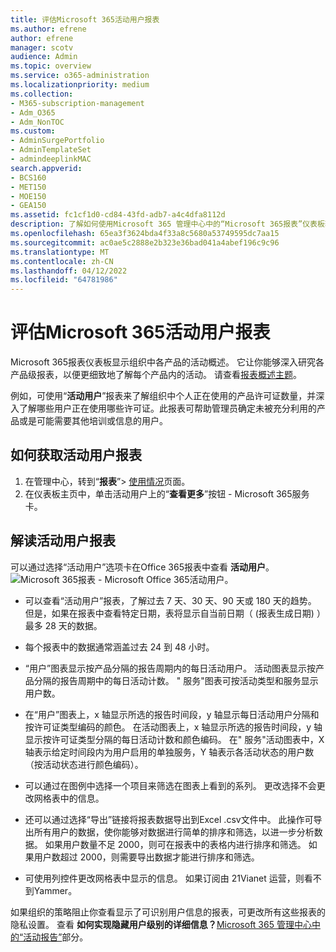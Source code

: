 ```yaml
---
title: 评估Microsoft 365活动用户报表
ms.author: efrene
author: efrene
manager: scotv
audience: Admin
ms.topic: overview
ms.service: o365-administration
ms.localizationpriority: medium
ms.collection:
- M365-subscription-management
- Adm_O365
- Adm_NonTOC
ms.custom:
- AdminSurgePortfolio
- AdminTemplateSet
- admindeeplinkMAC
search.appverid:
- BCS160
- MET150
- MOE150
- GEA150
ms.assetid: fc1cf1d0-cd84-43fd-adb7-a4c4dfa8112d
description: 了解如何使用Microsoft 365 管理中心中的“Microsoft 365报表”仪表板获取 Active Users 报表，并了解正在使用多少个产品许可证。
ms.openlocfilehash: 65ea3f3624bda4f33a8c5680a53749595dc7aa15
ms.sourcegitcommit: ac0ae5c2888e2b323e36bad041a4abef196c9c96
ms.translationtype: MT
ms.contentlocale: zh-CN
ms.lasthandoff: 04/12/2022
ms.locfileid: "64781986"
---
```

# <a name="assess-the-microsoft-365-active-users-report"></a>评估Microsoft 365活动用户报表

Microsoft 365报表仪表板显示组织中各产品的活动概述。 它让你能够深入研究各产品级报表，以便更细致地了解每个产品内的活动。 请查看[报表概述主题](activity-reports.md)。
  
例如，可使用“**活动用户**”报表来了解组织中个人正在使用的产品许可证数量，并深入了解哪些用户正在使用哪些许可证。此报表可帮助管理员确定未被充分利用的产品或是可能需要其他培训或信息的用户。 

## <a name="how-to-get-to-the-active-users-report"></a>如何获取活动用户报表

1. 在管理中心，转到“**报表**”\> <a href="https://go.microsoft.com/fwlink/p/?linkid=2074756" target="_blank">使用情况</a>页面。 
2. 在仪表板主页中，单击活动用户上的“**查看更多**”按钮 - Microsoft 365服务卡。

## <a name="interpret-the-active-users-report"></a>解读活动用户报表

可以通过选择“活动用户”选项卡在Office 365报表中查看 **活动用户**。<br/>![Microsoft 365报表 - Microsoft Office 365活动用户。](../../media/56fe2e54-76ad-49e5-886f-1344c2697258.png)

- 可以查看“活动用户”报表，了解过去 7 天、30 天、90 天或 180 天的趋势。 但是，如果在报表中查看特定日期，表将显示自当前日期（ (报表生成日期) ）最多 28 天的数据。

- 每个报表中的数据通常涵盖过去 24 到 48 小时。

- “用户”图表显示按产品分隔的报告周期内的每日活动用户。
活动图表显示按产品分隔的报告周期中的每日活动计数。
" 服务"图表可按活动类型和服务显示用户数。

- 在“用户”图表上，x 轴显示所选的报告时间段，y 轴显示每日活动用户分隔和按许可证类型编码的颜色。
在活动图表上，x 轴显示所选的报告时间段，y 轴显示按许可证类型分隔的每日活动计数和颜色编码。
在" 服务"活动图表中，X 轴表示给定时间段内为用户启用的单独服务，Y 轴表示各活动状态的用户数（按活动状态进行颜色编码）。

- 可以通过在图例中选择一个项目来筛选在图表上看到的系列。 更改选择不会更改网格表中的信息。

- 还可以通过选择“导出”链接将报表数据导出到Excel .csv文件中。 此操作可导出所有用户的数据，使你能够对数据进行简单的排序和筛选，以进一步分析数据。 如果用户数量不足 2000，则可在报表中的表格内进行排序和筛选。 如果用户数超过 2000，则需要导出数据才能进行排序和筛选。

- 可使用列控件更改网格表中显示的信息。
如果订阅由 21Vianet 运营，则看不到Yammer。

如果组织的策略阻止你查看显示了可识别用户信息的报表，可更改所有这些报表的隐私设置。 查看 **如何实现隐藏用户级别的详细信息？**[Microsoft 365 管理中心中的“活动报告”](activity-reports.md)部分。  
